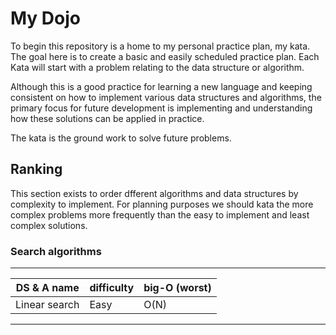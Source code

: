 # My Dojo

To begin this repository is a home to my personal practice plan, my kata. The goal here is to create a basic
and easily scheduled practice plan. Each Kata will start with a problem relating to the data structure or
algorithm.

Although this is a good practice for learning a new language and keeping consistent on how to implement various 
data structures and algorithms, the primary focus for future development is implementing and understanding how
these solutions can be applied in practice.

The kata is the ground work to solve future problems.

## Ranking
This section exists to order dfferent algorithms and data structures by complexity to implement.
For planning purposes we should kata the more complex problems more frequently than the easy to
implement and least complex solutions.

### Search algorithms
----------------------------------------------
| DS & A name   | difficulty | big-O (worst) |
|---------------|------------|---------------|
| Linear search |   Easy     | O(N)          |
----------------------------------------------
